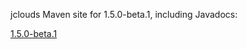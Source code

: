 jclouds Maven site for 1.5.0-beta.1, including Javadocs:

[1.5.0-beta.1](http://demobox.github.com/jclouds-maven-site-1.5.0-beta.1/1.5.0-beta.1/jclouds-multi/)